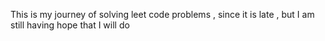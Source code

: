 This is my journey of solving leet code problems , since it is late , but I am still having hope that I will do
